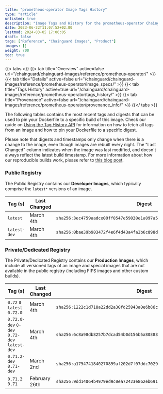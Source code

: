 ```yaml
---
title: "prometheus-operator Image Tags History"
type: "article"
unlisted: true
description: "Image Tags and History for the prometheus-operator Chainguard Image"
date: 2023-06-22T11:07:52+02:00
lastmod: 2024-03-05 17:06:05
draft: false
tags: ["Reference", "Chainguard Images", "Product"]
images: []
weight: 700
toc: true
---
```


{{< tabs >}}
{{< tab title="Overview" active=false url="/chainguard/chainguard-images/reference/prometheus-operator/" >}}
{{< tab title="Details" active=false url="/chainguard/chainguard-images/reference/prometheus-operator/image_specs/" >}}
{{< tab title="Tags History" active=true url="/chainguard/chainguard-images/reference/prometheus-operator/tags_history/" >}}
{{< tab title="Provenance" active=false url="/chainguard/chainguard-images/reference/prometheus-operator/provenance_info/" >}}
{{</ tabs >}}

The following tables contains the most recent tags and digests that can be used to pin your Dockerfile to a specific build of this image. Check our guide on [Using the Tag History API](/chainguard/chainguard-images/using-the-tag-history-api/) for information on how to fetch all tags from an image and how to pin your Dockerfile to a specific digest.

Please note that digests and timestamps only change when there is a change to the image, even though images are rebuilt every night. The "Last Changed" column indicates when the image was last modified, and doesn't always reflect the latest build timestamp. For more information about how our reproducible builds work, please refer to [this blog post](https://www.chainguard.dev/unchained/reproducing-chainguards-reproducible-image-builds).

### Public Registry
The Public Registry contains our **Developer Images**, which typically comprise the `latest*` versions of an image.

| Tag (s)       | Last Changed | Digest                                                                    |
|---------------|--------------|---------------------------------------------------------------------------|
|  `latest`     | March 4th    | `sha256:3ec4759aadce09ff0547e59020e1a097a50ac1007f71528c087b52c81bf92493` |
|  `latest-dev` | March 4th    | `sha256:0bae39b903472f4e6f4d43a4fa3b6c898da30bd49df5155c9b0164ba74e04bf8` |


### Private/Dedicated Registry
The Private/Dedicated Registry contains our **Production Images**, which include all versioned tags of an image and special images that are not available in the public registry (including FIPS images and other custom builds).

| Tag (s)                                       | Last Changed  | Digest                                                                    |
|-----------------------------------------------|---------------|---------------------------------------------------------------------------|
|  `0.72` `0` `latest` `0.72.0`                 | March 4th     | `sha256:1222c1d718a22dd2a30fd25943a0e6b86c935f152ced1a5e85d3222ed13eef19` |
|  `0.72.0-dev` `0-dev` `0.72-dev` `latest-dev` | March 4th     | `sha256:6c8a98db8257b7dcad54b0d156b5a8038357d5d33f888e3728c871e49aa52bd5` |
|  `0.71.2-dev` `0.71-dev`                      | March 2nd     | `sha256:a1754741840270899af202d7f07ddc7029014f876c074bfdb4e94fd64a61bf90` |
|  `0.71.2` `0.71`                              | February 26th | `sha256:9dd14064b4979ed9c0ea72423e862eb691446d8cd851f9deff7a5755c0327130` |

